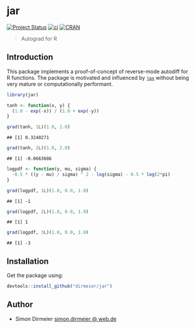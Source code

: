 
# jar

<!-- badges: start -->

[![Project
Status](http://www.repostatus.org/badges/latest/concept.svg)](http://www.repostatus.org/#concept)
[![ci](https://github.com/dirmeier/jar/workflows/ci/badge.svg)](https://github.com/dirmeier/jar/actions?query=workflow%3Aci)
[![CRAN](http://www.r-pkg.org/badges/version/ggpixel?color=white)](https://cran.r-project.org/package=ggpixel)
<!-- badges: end -->

> Autograd for R

## Introduction

This package implements a proof-of-concept of reverse-mode autodiff for
R functions. The package is motivated and influenced by
[`jax`](https://github.com/google/jax) without being very mature or
computationally performant.

``` r
library(jar)

tanh <- function(x, y) {
  (1.0 - exp(-x)) / (1.0 + exp(-y))
}

grad(tanh, 1L)(1.0, 2.0)
```

    ## [1] 0.3240271

``` r
grad(tanh, 2L)(1.0, 2.0)
```

    ## [1] -0.0663686

``` r
logpdf <- function(y, mu, sigma) {
  -0.5 * ((y - mu) / sigma) ^ 2 - log(sigma) - 0.5 * log(2*pi)
}

grad(logpdf, 1L)(1.0, 0.0, 1.0)
```

    ## [1] -1

``` r
grad(logpdf, 2L)(1.0, 0.0, 1.0)
```

    ## [1] 1

``` r
grad(logpdf, 3L)(1.0, 0.0, 1.0)
```

    ## [1] -3

## Installation

Get the package using:

``` r
devtools::install_github("dirmeier/jar")
```

## Author

  - Simon Dirmeier
    <a href="mailto:simon.dirmeier @ web.de">simon.dirmeier @ web.de</a>
